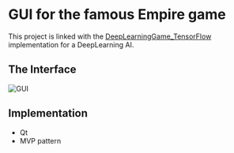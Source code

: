 # GUI for the famous Empire game
This project is linked with the [DeepLearningGame_TensorFlow](https://github.com/vchatela/DeepLearningGame_TensorFlow) implementation for a DeepLearning AI.

## The Interface
![GUI](http://s32.postimg.org/fsefwf0p1/gui.png)

## Implementation
* Qt
* MVP pattern
